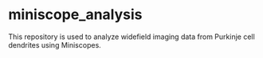 # miniscope_analysis

This repository is used to analyze widefield imaging data from Purkinje cell dendrites using Miniscopes.
